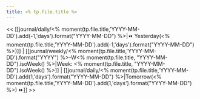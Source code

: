 ```yaml
---
title: <% tp.file.title %>
---
```


<< [[journal/daily/<% moment(tp.file.title,'YYYY-MM-DD').add(-1,'days').format("YYYY-MM-DD") %>|⏪ Yesterday(<% moment(tp.file.title,'YYYY-MM-DD').add(-1,'days').format("YYYY-MM-DD") %>)]] | [[journal/weekly/<% moment(tp.file.title,'YYYY-MM-DD').format("YYYY") %>-W<% moment(tp.file.title, "YYYY-MM-DD").isoWeek() %>|Week: <% moment(tp.file.title, "YYYY-MM-DD").isoWeek() %>]] | [[journal/daily/<% moment(tp.file.title,'YYYY-MM-DD').add(1,'days').format("YYYY-MM-DD") %>|Tomorrow(<% moment(tp.file.title,'YYYY-MM-DD').add(1,'days').format("YYYY-MM-DD") %>) ⏩]] >>

